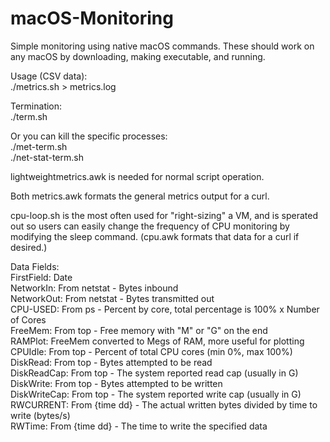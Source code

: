 # macOS-Monitoring
Simple monitoring using native macOS commands. These should work on any macOS by downloading, making executable, and running.

Usage (CSV data): <br />
./metrics.sh > metrics.log <br />

Termination: <br />
./term.sh <br />

Or you can kill the specific processes: <br />
./met-term.sh <br />
./net-stat-term.sh <br />

lightweightmetrics.awk is needed for normal script operation. <br />

Both metrics.awk formats the general metrics output for a curl. <br />

cpu-loop.sh is the most often used for "right-sizing" a VM, and is sperated out so users can easily change the frequency of CPU monitoring by modifying the sleep command. (cpu.awk formats that data for a curl if desired.)

Data Fields: <br />
  FirstField: Date <br />
  NetworkIn: From netstat - Bytes inbound <br />
  NetworkOut: From netstat - Bytes transmitted out <br />
  CPU-USED: From ps - Percent by core, total percentage is 100% x Number of Cores <br />
  FreeMem: From top - Free memory with "M" or "G" on the end <br />
  RAMPlot: FreeMem converted to Megs of RAM, more useful for plotting <br />
  CPUIdle: From top - Percent of total CPU cores (min 0%, max 100%) <br />
  DiskRead: From top - Bytes attempted to be read <br />
  DiskReadCap: From top - The system reported read cap (usually in G) <br />
  DiskWrite: From top - Bytes attempted to be written <br />
  DiskWriteCap: From top - The system reported write cap (usually in G) <br />
  RWCURRENT: From {time dd} - The actual written bytes divided by time to write (bytes/s) <br />
  RWTime: From {time dd} - The time to write the specified data <br />
